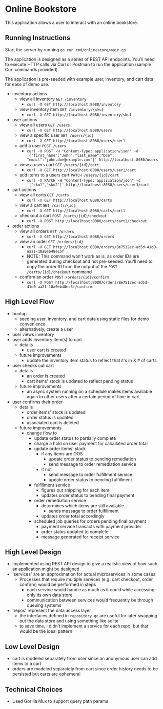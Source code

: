 # Online Bookstore

This application allows a user to interact with an online bookstore.

## Running Instructions

Start the server by running `go run cmd/onlinestore/main.go`

The application is designed as a series of REST API endpoints. You'll need to execute HTTP calls via Curl or Postman to run the application (sample Curl commands provided).

The application is pre-seeded with example user, inventory, and cart data for ease of demo use.

- inventory actions
    - view all inventory `GET /inventory`
        - `curl -X GET http://localhost:8080/inventory`
    - view inventory item `GET /inventory/{sku}`
        - `curl -X GET http://localhost:8080/inventory/sku1`
- user actions
    - view all users `GET /users`
        - `curl -X GET http://localhost:8080/users`
    - view a specific user `GET /users/{id}`
        - `curl -X GET http://localhost:8080/users/user1`
    - add a user `POST /users`
        - `curl -X POST -H "Content-Type: application/json" -d '{"first_name":"John","last_name":"Doe", "email":"john.doe@example.com"}' http://localhost:8080/users `
    - view a users cart `GET /users/{id}/cart`
        - `curl -X GET http://localhost:8080/users/user1/cart`
    - add items to a users cart `PATCH /users/{id}/cart`
        - `curl -X PATCH -H "Content-Type: application/json" -d '["sku1","sku2"]' http://localhost:8080/users/user1/cart`
- cart actions
    - view all carts `GET /carts`
        - `curl -X GET http://localhost:8080/carts`
    - view a cart `GET /carts/{id}`
        - `curl -X GET http://localhost:8080/carts/cart1`
    - checkout a cart `POST /carts/{id}/checkout`
        - `curl -X POST http://localhost:8080/carts/cart1/checkout`
- order actions
    - view all orders `GET /orders`
        - `curl -X GET http://localhost:8080/orders`
    - view an order `GET /orders/{id}`
        - `curl -X GET http://localhost:8080/orders/8e7512ec-ad5d-41d0-aa21-18a0eb48ec5f`
        - NOTE: This command won't work as is, as order IDs are generated during checkout and not pre-seeded. You'll need to copy the order ID from the output of the `POST /carts/{id}/checkout` command
    - confirm an order `POST /orders/{id}/confirm`
        - `curl -X POST http://localhost:8080/orders/8e7512ec-ad5d-41d0-aa21-18a0eb48ec5f/confirm`

## High Level Flow
- bootup
    - seeding user, inventory, and cart data using static files for demo convenience
    - alternatively, create a user
- user views inventory
- user adds inventory item(s) to cart
    - details
        - user cart is created
    - future improvements
        - update the inventory item status to reflect that it's in X # of carts
- user checks out cart
    - details
        - an order is created
        - cart items' stock is updated to reflect pending status
    - future improvements
        - an async system running on a schedule makes items available again to other users after a certain period of time in cart
- user confirms their order
    - details
        - order items' stock is updated
        - order status is updated
        - associated cart is deleted
    - future improvements
        - change flow to
            - update order status to partially complete
            - charge a hold on user payment for calculated order total
            - update order items' stock
                - if any items are OOS
                    - update order status to pending remediation
                    - send message to order remediation service
                - if not
                    - send message to order fulfillment service
                    - update order status to pending fulfillment
            - fulfillment service
                - figures out shipping for each item
                - updates order status to pending final payment
            - order remediation service
                - determines which items are still available
                    - sends message to order fulfillment
                - updates order total accordingly
            - scheduled job queries for orders pending final payment
                - payment service transacts with payment provider
                - order status updated to complete
                - message generated for receipt service


## High Level Design
- Implemented using REST API design to give a realistic view of how such an application might be designed
- 'services' are an approximation for actual microservices in some cases
    - Processes that require multiple services (e.g. cart checkout, order confirm) would be performed in steps
        - each service would handle as much as it could while accessing only its own data store
        - communication between services would frequently be through queuing systems
- 'repos' represent the data access layer
    - the interfaces defined in `repository.go` are useful for later swapping out the data store and using something like sqlite
    - to save time, I didn't implement a service for each repo, but that would be the ideal pattern

## Low Level Design
- cart is modeled separately from user since an anonymous user can add items to a cart
- orders are modeled separately from cart since order history needs to be persisted but carts are ephemeral

## Technical Choices
- Used Gorilla Mux to support query path params
